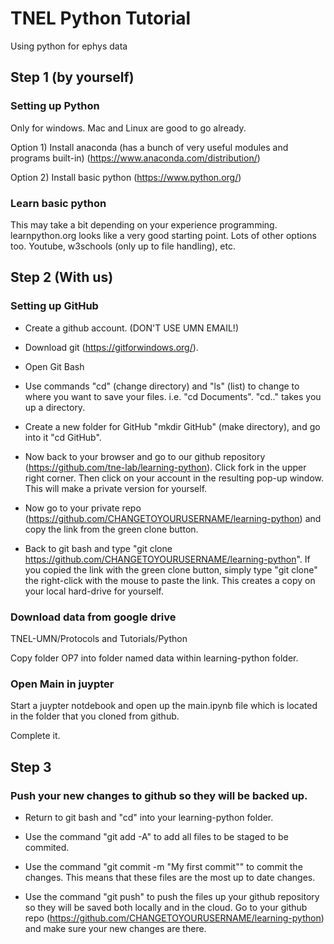 # TNEL Python Tutorial

Using python for ephys data

## Step 1 (by yourself)
### Setting up Python
Only for windows. Mac and Linux are good to go already.

Option 1) Install anaconda (has a bunch of very useful modules and programs built-in) (https://www.anaconda.com/distribution/)

Option 2) Install basic python (https://www.python.org/)

### Learn basic python
This may take a bit depending on your experience programming. learnpython.org looks like a very good starting point. Lots of other options too. Youtube, w3schools (only up to file handling), etc.

## Step 2 (With us)
### Setting up GitHub
- Create a github account. (DON'T USE UMN EMAIL!)

- Download git (https://gitforwindows.org/).

- Open Git Bash

- Use commands "cd" (change directory) and "ls" (list) to change to where you want to save your files. i.e. "cd Documents". 
  "cd.." takes you up a directory.

- Create a new folder for GitHub "mkdir GitHub" (make directory), and go into it "cd GitHub".

- Now back to your browser and go to our github repository (https://github.com/tne-lab/learning-python). Click fork in the upper right corner. Then click on your account in the resulting pop-up window. This will make a private version for yourself.

- Now go to your private repo (https://github.com/CHANGETOYOURUSERNAME/learning-python) and copy the link from the green clone button.

- Back to git bash and type "git clone https://github.com/CHANGETOYOURUSERNAME/learning-python". If you copied the link with the green clone button, simply type "git clone" the right-click with the mouse to paste the link.  This creates a copy on your local hard-drive for yourself.

### Download data from google drive
TNEL-UMN/Protocols and Tutorials/Python

Copy folder OP7 into folder named data within learning-python folder.

### Open Main in juypter
Start a juypter notdebook and open up the main.ipynb file which is located in the folder that you cloned from github.

Complete it.

## Step 3
### Push your new changes to github so they will be backed up.
- Return to git bash and "cd" into your learning-python folder.

- Use the command "git add -A" to add all files to be staged to be commited.

- Use the command "git commit -m "My first commit"" to commit the changes. This means that these files are the most up to date changes.

- Use the command "git push" to push the files up your github repository so they will be saved both locally and in the cloud. Go to your github repo (https://github.com/CHANGETOYOURUSERNAME/learning-python) and make sure your new changes are there.
